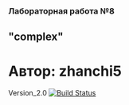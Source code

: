 ### Лабораторная работа №8
## "complex"
# Автор: zhanchi5
Version_2.0
[![Build Status](https://travis-ci.org/zhanchi5/complex.svg?branch=master)](https://travis-ci.org/zhanchi5/complex)
